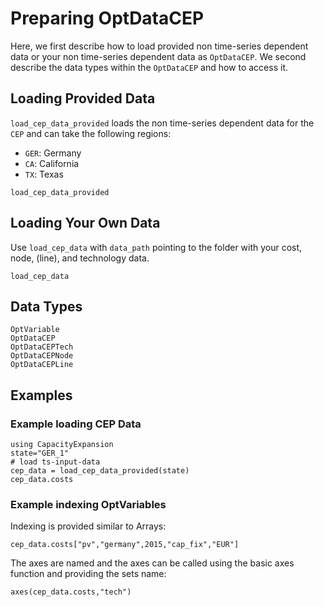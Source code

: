 Preparing OptDataCEP
=========
Here, we first describe how to load provided non time-series dependent data or your non time-series dependent data as `OptDataCEP`. We second describe the data types within the `OptDataCEP` and how to access it.

## Loading Provided Data
`load_cep_data_provided` loads the non time-series dependent data for the `CEP` and can take the following regions:
- `GER`: Germany
- `CA`: California
- `TX`: Texas

```@docs
load_cep_data_provided
```
## Loading Your Own Data
Use `load_cep_data` with `data_path` pointing to the folder with your cost, node, (line), and technology data.

```@docs
load_cep_data
```

## Data Types
```@docs
OptVariable
OptDataCEP
OptDataCEPTech
OptDataCEPNode
OptDataCEPLine
```
## Examples
### Example loading CEP Data
```@example 2
using CapacityExpansion
state="GER_1"
# load ts-input-data
cep_data = load_cep_data_provided(state)
cep_data.costs
```
### Example indexing OptVariables
Indexing is provided similar to Arrays:
```@example 2
cep_data.costs["pv","germany",2015,"cap_fix","EUR"]
```
The axes are named and the axes can be called using the basic axes function and providing the sets name:
```@example 2
axes(cep_data.costs,"tech")
```
